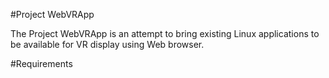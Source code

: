 #Project WebVRApp

The Project WebVRApp is an attempt to bring existing Linux applications
to be available for VR display using Web browser.

#Requirements

